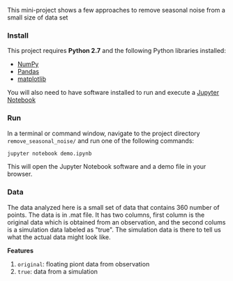 This mini-project shows a few approaches to remove seasonal noise from a small size of data set

### Install

This project requires **Python 2.7** and the following Python libraries installed:

- [NumPy](http://www.numpy.org/)
- [Pandas](http://pandas.pydata.org/)
- [matplotlib](http://matplotlib.org/)

You will also need to have software installed to run and execute a [Jupyter Notebook](http://ipython.org/notebook.html)

### Run

In a terminal or command window, navigate to the project directory `remove_seasonal_noise/`
and run one of the following commands:

```bash
jupyter notebook demo.ipynb
```

This will open the Jupyter Notebook software and a demo file in your browser.


### Data

The data analyzed here is a small set of data that contains 360 number of points. The data is in .mat file. 
It has two columns, first column is the original data which is obtained from an observation, and the second colums is a simulation data labeled as "true".
The simulation data is there to tell us what the actual data might look like. 

**Features**
1.  `original`: floating piont data from observation
2. `true`: data from a simulation
